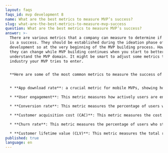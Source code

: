```yaml
---
layout: faqs
faqs_id: mvp development 8
name: What are the best metrics to measure MVP’s success?
slug: what-are-the-best-metrics-to-measure-mvp-success
question: What are the best metrics to measure MVP’s success?
answer: >-
  There are various metrics that a company can measure to determine if its MVP
  is a success. They should be established during the ideation phase of MVP
  development so at the very beginning of the MVP building process. However,
  they can change while MVP building continues when you start to better
  understand the MVP domain. It might be smart to adjust some metrics to the
  industry your MVP tries to enter.


  **Here are some of the most common metrics to measure the success of MVP:**


  * **App download rate**: a crucial metric for mobile MVPs, showing how appealing the app is to users and if marketing is effective. 

  * **User engagement**: This metric measures how actively users are engaging with your MVP. It could be measured through metrics such as daily active users (DAUs), monthly active users (MAUs), time spent on the app, or retention rates.

  * **Conversion rate**: This metric measures the percentage of users who complete a desired action such as signing up, making a purchase, or filling out a form. **It is a crucial metric as it directly impacts the revenue generated by your MVP**.

  * **Customer acquisition cost (CAC)**: This metric measures the cost of acquiring a single customer. It is calculated by dividing the total cost of sales and marketing efforts by the number of new customers acquired during the same period. A low CAC is desirable, as it indicates that the startup is acquiring customers at an affordable cost.

  * **Churn rate**: This metric measures the percentage of users who stop using your product over a given period. It is a critical metric as it helps you identify potential issues with your MVP that might be causing users to churn.

  * **Customer lifetime value (CLV)**: This metric measures the total revenue generated by a customer over their entire lifetime. It is calculated by multiplying the average value of purchase by the number of purchases made by the customer in a year, and then multiplying that number by the average length of time that a customer remains active.
published: true
language: en
---
```

